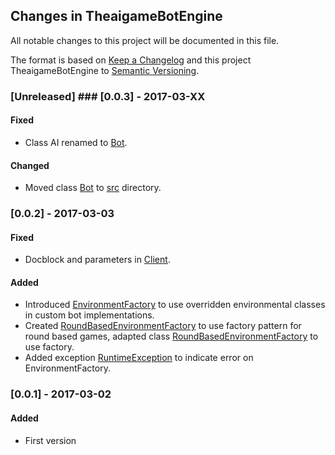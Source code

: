 ## Changes in TheaigameBotEngine

All notable changes to this project will be documented in this file.

The format is based on [Keep a Changelog](http://keepachangelog.com/) and this project TheaigameBotEngine to [Semantic Versioning](http://semver.org/).

### [Unreleased] ### [0.0.3] - 2017-03-XX

#### Fixed
* Class AI renamed to [Bot](src/Bot.php).

#### Changed
* Moved class [Bot](src/Bot.php) to [src](src/) directory.

### [0.0.2] - 2017-03-03

#### Fixed
* Docblock and parameters in [Client](src/Client.php).

#### Added
* Introduced [EnvironmentFactory](src/Game/EnvironmentFactory.php) to use overridden environmental classes in custom bot implementations.
* Created [RoundBasedEnvironmentFactory](src/Game/RoundBasedEnvironmentFactory.php) to use factory pattern for round based games, adapted class [RoundBasedEnvironmentFactory](src/Game/RoundBasedEnvironment.php) to use factory.
* Added exception [RuntimeException](src/Exception/RuntimeException.php) to indicate error on EnvironmentFactory.

### [0.0.1] - 2017-03-02

#### Added
* First version